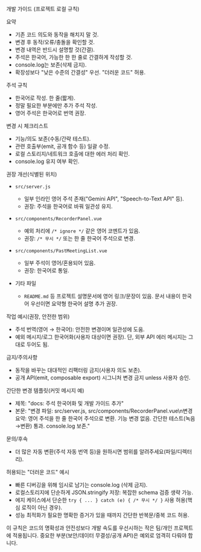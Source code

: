 개발 가이드 (프로젝트 로컬 규칙)

요약
- 기존 코드 의도와 동작을 해치지 말 것.
- 변경 후 동작/오류/충돌을 확인할 것.
- 변경 내역은 반드시 설명할 것(간결).
- 주석은 한국어, 가능한 한 한 줄로 간결하게 작성할 것.
- console.log는 보존(삭제 금지).
- 확장성보다 "낮은 수준의 간결성" 우선. "더러운 코드" 허용.

주석 규칙
- 한국어로 작성. 한 줄(짧게).
- 정말 필요한 부분에만 추가 주석 작성.
- 영어 주석은 한국어로 번역 권장.

변경 시 체크리스트
- 기능/의도 보존(수동/간략 테스트).
- 관련 호출부(emit, 공개 함수 등) 일괄 수정.
- 로컬 스토리지/네트워크 호출에 대한 에러 처리 확인.
- console.log 유지 여부 확인.

권장 개선(식별된 위치)
- `src/server.js`
  - 일부 인라인 영어 주석 존재("Gemini API", "Speech-to-Text API" 등).
  - 권장: 주석을 한국어로 바꿔 일관성 유지.

- `src/components/RecorderPanel.vue`
  - 예외 처리에 `/* ignore */` 같은 영어 코멘트가 있음.
  - 권장: `/* 무시 */` 또는 한 줄 한국어 주석으로 변경.

- `src/components/PastMeetingList.vue`
  - 일부 주석이 영어/혼용되어 있음.
  - 권장: 한국어로 통일.

- 기타 파일
  - `README.md` 등 프로젝트 설명문서에 영어 링크/문장이 있음. 문서 내용이 한국어 우선이면 요약형 한국어 설명 추가 권장.

작업 예시(권장, 안전한 범위)
- 주석 번역(영어 → 한국어): 안전한 변경이며 일관성에 도움.
- 예외 메시지/로그 한국어화(사용자 대상이면 권장). 단, 외부 API 에러 메시지는 그대로 두어도 됨.

금지/주의사항
- 동작을 바꾸는 대대적인 리팩터링 금지(사용자 의도 보존).
- 공개 API(emit, composable export) 시그니처 변경 금지 unless 사용자 승인.

간단한 변경 템플릿(커밋 메시지 예)
- 제목: "docs: 주석 한국어화 및 개발 가이드 추가"
- 본문: "변경 파일: src/server.js, src/components/RecorderPanel.vue\n변경 요약: 영어 주석을 한 줄 한국어 주석으로 변환. 기능 변경 없음. 간단한 테스트(녹음→변환) 통과. console.log 보존."

문의/후속
- 더 많은 자동 변환(주석 자동 번역 등)을 원하시면 범위를 알려주세요(파일/디렉터리).

허용되는 "더러운 코드" 예시
- 빠른 디버깅을 위해 임시로 남기는 console.log (삭제 금지).
- 로컬스토리지에 단순하게 JSON.stringify 저장: 복잡한 schema 검증 생략 가능.
- 에지 케이스에서 단순한 `try { ... } catch (e) { /* 무시 */ }` 사용 허용(핵심 로직이 아닌 경우).
- 성능 최적화가 필요한 명확한 증거가 있을 때까지 간단한 반복문/중복 코드 허용.

이 규칙은 코드의 명확성과 안전성보다 개발 속도를 우선시하는 작은 팀/개인 프로젝트에 적용됩니다. 중요한 부분(보안/데이터 무결성/공개 API)은 예외로 엄격히 다뤄야 합니다.
